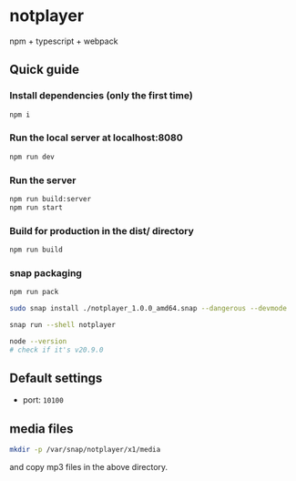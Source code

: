 # notplayer
npm + typescript + webpack

## Quick guide

### Install dependencies (only the first time)
```bash
npm i
```

### Run the local server at localhost:8080
```bash
npm run dev
```

### Run the server
```bash
npm run build:server
npm run start
```


### Build for production in the dist/ directory
```bash
npm run build
```


### snap packaging
```bash
npm run pack
```

```bash
sudo snap install ./notplayer_1.0.0_amd64.snap --dangerous --devmode
```

```bash
snap run --shell notplayer

node --version
# check if it's v20.9.0
```


## Default settings
- port: `10100`


## media files
```bash
mkdir -p /var/snap/notplayer/x1/media
```
and copy mp3 files in the above directory.
